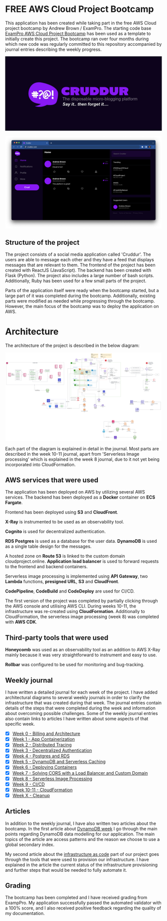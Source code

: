# FREE AWS Cloud Project Bootcamp

This application has been created while taking part in the free AWS Cloud project bootcamp by Andrew Brown / ExamPro. The starting code base [ExamPro AWS Cloud Project Bootcamp](https://github.com/ExamProCo/aws-bootcamp-cruddur-2023) has been used as a template to initially create this project. The bootcamp ran over four months during which new code was regularly committed to this repository accompanied by journal entries describing the weekly progress.

![Cruddur Graphic](_docs/assets/cruddur-banner.jpg)

![Cruddur Screenshot](_docs/assets/cruddur-screenshot.png)

## Structure of the project

The project consists of a social media application called 'Cruddur'. The users are able to message each other and they have a feed that displays messages that are relevant to them. The frontend of the project has been created with ReactJS (JavaScript). The backend has been created with Flask (Python). The project also includes a large number of bash scripts. Additionally, Ruby has been used for a few small parts of the project.

Parts of the application itself were ready when the bootcamp started, but a large part of it was completed during the bootcamp. Additionally, existing parts were modified as needed while progressing through the bootcamp. However, the main focus of the bootcamp was to deploy the application on AWS.

# Architecture

The architecture of the project is described in the below diagram:

![architecture](journal/assets/final_diagram.png)

Each part of the diagram is explained in detail in the journal. Most parts are described in the week 10-11 journal, apart from 'Serverless Image processing' which is explained in the week 8 journal, due to it not yet being incorporated into CloudFormation.

## AWS services that were used

The application has been deployed on AWS by utilizing several AWS services. The backend has been deployed as a **Docker** container on **ECS Fargate**.

Frontend has been deployed using **S3** and  **CloudFront**.

**X-Ray** is instrumented to be used as an observability tool. 

**Cognito** is used for decentralized authentication.

**RDS Postgres** is used as a database for the user data. **DynamoDB** is used as a single table design for the messages.

A hosted zone on **Route 53** is linked to the custom domain cloudproject.online. **Application load balancer** is used to forward requests to the frontend and backend containers.  

Serverless image processing is implemented using **API Gateway**, two **Lambda** functions, **presigned URL**, **S3** and **CloudFront**.

**CodePipeline**, **CodeBuild** and **CodeDeploy** are used for CI/CD.

The first version of the project was completed by partially clicking through the AWS console and utilising AWS CLI. During weeks 10-11, the infrastructure was re-created using **CloudFormation**. Additionally to CloudFormation, the serverless image processing (week 8) was completed with **AWS CDK**.  


## Third-party tools that were used

**Honeycomb** was used as an observability tool as an addition to AWS X-Ray mainly because it was very straightforward to instrument and easy to use.

**Rollbar** was configured to be used for monitoring and bug-tracking.


## Weekly journal

I have written a detailed journal for each week of the project. I have added architectural diagrams to several weekly journals in order to clarify the infrastructure that was created during that week. The journal entries contain details of the steps that were completed during the week and information about overcoming possible challenges. Some of the weekly journal entries also contain links to articles I have written about some aspects of that specific week. 

- [x] [Week 0 - Billing and Architecture](journal/week0.md)
- [x] [Week 1 - App Containerization](journal/week1.md)
- [x] [Week 2 - Distributed Tracing](journal/week2.md)
- [x] [Week 3 - Decentralized Authentication](journal/week3.md)
- [x] [Week 4 - Postgres and RDS](journal/week4.md)
- [x] [Week 5 - DynamoDB and Serverless Caching](journal/week5.md)
- [x] [Week 6 - Deploying Containers](journal/week6.md)
- [x] [Week 7 - Solving CORS with a Load Balancer and Custom Domain](journal/week7.md)
- [x] [Week 8 - Serverless Image Processing](journal/week8.md)
- [x] [Week 9 - CI/CD](journal/week9.md)
- [x] [Week 10-11 - CloudFormation](journal/week10-11.md)
- [x] [Week X - Cleanup](journal/weekX.md)

## Articles

In addition to the weekly journal, I have also written two articles about the bootcamp. In the first article about [DynamoDB week](https://blog.marikabergman.com/aws-cloud-project-bootcamp-dynamodb) I go through the main points regarding DynamoDB data modelling for our application. The main topics of the article are access patterns and the reason we choose to use a global secondary index. 

My second article about the [infrastructure as code](https://blog.marikabergman.com/aws-cloud-project-bootcamp-iac) part of our project goes through the tools that were used to provision our infrastructure. I have explained in the article the current status of the infrastructure provisioning and further steps that would be needed to fully automate it. 

## Grading

The bootcamp has been completed and I have received grading from ExampPro. My application successfully passed the automated validator with a 100% score, and I also received positive feedback regarding the quality of my documentation.
